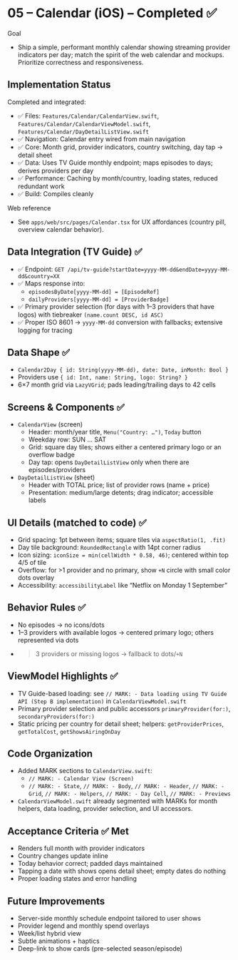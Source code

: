 # 05 – Calendar (iOS) – Completed ✅

Goal

- Ship a simple, performant monthly calendar showing streaming provider indicators per day; match the spirit of the web calendar and mockups. Prioritize correctness and responsiveness.

## Implementation Status

Completed and integrated:

- ✅ Files: `Features/Calendar/CalendarView.swift`, `Features/Calendar/CalendarViewModel.swift`, `Features/Calendar/DayDetailListView.swift`
- ✅ Navigation: Calendar entry wired from main navigation
- ✅ Core: Month grid, provider indicators, country switching, day tap → detail sheet
- ✅ Data: Uses TV Guide monthly endpoint; maps episodes to days; derives providers per day
- ✅ Performance: Caching by month/country, loading states, reduced redundant work
- ✅ Build: Compiles cleanly

Web reference

- See `apps/web/src/pages/Calendar.tsx` for UX affordances (country pill, overview calendar behavior).

## Data Integration (TV Guide) ✅

- ✅ Endpoint: `GET /api/tv-guide?startDate=yyyy-MM-dd&endDate=yyyy-MM-dd&country=XX`
- ✅ Maps response into:
  - `episodesByDate[yyyy-MM-dd] = [EpisodeRef]`
  - `dailyProviders[yyyy-MM-dd] = [ProviderBadge]`
- ✅ Primary provider selection (for days with 1–3 providers that have logos) with tiebreaker `(name.count DESC, id ASC)`
- ✅ Proper ISO 8601 → `yyyy-MM-dd` conversion with fallbacks; extensive logging for tracing

## Data Shape ✅

- `Calendar2Day { id: String(yyyy-MM-dd), date: Date, inMonth: Bool }`
- Providers use `{ id: Int, name: String, logo: String? }`
- 6×7 month grid via `LazyVGrid`; pads leading/trailing days to 42 cells

## Screens & Components ✅

- `CalendarView` (screen)
  - Header: month/year title, `Menu("Country: …")`, `Today` button
  - Weekday row: SUN … SAT
  - Grid: square day tiles; shows either a centered primary logo or an overflow badge
  - Day tap: opens `DayDetailListView` only when there are episodes/providers
- `DayDetailListView` (sheet)
  - Header with TOTAL price; list of provider rows (name + price)
  - Presentation: medium/large detents; drag indicator; accessible labels

## UI Details (matched to code) ✅

- Grid spacing: 1pt between items; square tiles via `aspectRatio(1, .fit)`
- Day tile background: `RoundedRectangle` with 14pt corner radius
- Icon sizing: `iconSize = min(cellWidth * 0.58, 46)`; centered within top 4/5 of tile
- Overflow: for >1 provider and no primary, show `+N` circle with small color dots overlay
- Accessibility: `accessibilityLabel` like “Netflix on Monday 1 September”

## Behavior Rules ✅

- No episodes → no icons/dots
- 1–3 providers with available logos → centered primary logo; others represented via dots
- > 3 providers or missing logos → fallback to dots/`+N`

## ViewModel Highlights ✅

- TV Guide-based loading: see `// MARK: - Data loading using TV Guide API (Step B implementation)` in `CalendarViewModel.swift`
- Primary provider selection and public accessors `primaryProvider(for:)`, `secondaryProviders(for:)`
- Static pricing per country for detail sheet; helpers: `getProviderPrices`, `getTotalCost`, `getShowsAiringOnDay`

## Code Organization

- Added MARK sections to `CalendarView.swift`:
  - `// MARK: - Calendar View (Screen)`
  - `// MARK: - State`, `// MARK: - Body`, `// MARK: - Header`, `// MARK: - Grid`, `// MARK: - Helpers`, `// MARK: - Day Cell`, `// MARK: - Previews`
- `CalendarViewModel.swift` already segmented with MARKs for month helpers, data loading, provider selection, and UI accessors.

## Acceptance Criteria ✅ Met

- Renders full month with provider indicators
- Country changes update inline
- Today behavior correct; padded days maintained
- Tapping a date with shows opens detail sheet; empty dates do nothing
- Proper loading states and error handling

## Future Improvements

- Server-side monthly schedule endpoint tailored to user shows
- Provider legend and monthly spend overlays
- Week/list hybrid view
- Subtle animations + haptics
- Deep-link to show cards (pre-selected season/episode)
